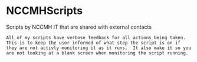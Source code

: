 # NCCMHScripts
Scripts by NCCMH IT that are shared with external contacts
~~~~~~~~~~~~~~~~~~~~~~~~~~~~~~~~~~~~~~~~~~~~
All of my scripts have verbose feedback for all actions being taken.  This is to keep the user informed of what step the script is on if they are not activly monitoring it as it runs.  It also make it so you are not looking at a blank screen when monitoring the script running.
